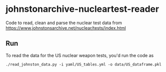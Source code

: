 # johnstonarchive-nucleartest-reader
Code to read, clean and parse the nuclear test data from https://www.johnstonsarchive.net/nuclear/tests/index.html 

## Run 

To read the data for the US nuclear weapon tests, you'd run the code as 
```
./read_johnston_data.py -i yaml/US_tables.yml -o data/US_dataframe.pkl
```

